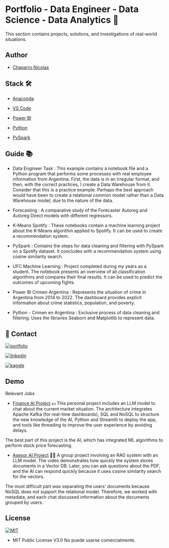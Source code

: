 # Portfolio - Data Engineer - Data Science - Data Analytics  🔬

This section contains projects, solutions, and investigations of real-world situations.


## Author

- [Chaparro Nicolas](https://www.linkedin.com/in/nicolas-chaparro-012aa325a/)




## Stack 🛠️

- [Anaconda](https://www.anaconda.com/products/navigator)

- [VS Code](https://code.visualstudio.com/)

- [Power BI](https://powerbi.microsoft.com/es-es/desktop/)

- [Python](https://www.python.org/)

- [PySpark](https://spark.apache.org/docs/latest/api/python/index.html)




## Guide 📚
- Data Engineer Task :
This example contains a notebook file and a Python program that performs some processes with real employee information from Argentina. First, the data is in an irregular format, and then, with the correct practices, I create a Data Warehouse from it. Consider that this is a practice example. Perhaps the best approach would have been to create a relational common model rather than a Data Warehouse model, due to the nature of the data.

- Forecasting : 
A comparative study of the Forecaster Autoreg and Autoreg Direct models with different regressors.

- K-Means Spotify : 
These notebooks contain a machine learning project about the K-Means algorithm applied to Spotify. It can be used to create a recommendation system.

- PySpark : 
Contains the steps for data cleaning and filtering with PySpark on a Spotify dataset. It concludes with a recommendation system using cosine similarity search.

- UFC Machine Learning : 
Project completed during my years as a student. The notebook presents an overview of all classification algorithms and compares their final results. It can be used to predict the outcomes of upcoming fights.

- Power BI Crimen Argentina : 
Represents the situation of crime in Argentina from 2014 to 2022. The dashboard provides explicit information about crime statistics, population, and poverty.

- Python - Crimen en Argentina : 
Exclusive process of data cleaning and filtering. Uses the libraries Seaborn and Matplotlib to represent data.

    
## 🔗 Contact
[![portfolio](https://img.shields.io/badge/Instagram-E4405F?style=for-the-badge&logo=instagram&logoColor=white)](https://www.instagram.com/cn_solucionesinformaticas/) 

[![linkedin](https://img.shields.io/badge/linkedin-0A66C2?style=for-the-badge&logo=linkedin&logoColor=white)](https://www.linkedin.com/in/nicolas-chaparro-012aa325a/)

[![kaggle](https://img.shields.io/badge/-Kaggle-blue?logo=kaggle)](https://www.kaggle.com/nicolaschaparro)



## Demo

Relevant Jobs

- [Finance AI Project](https://www.linkedin.com/posts/nicolas-chaparro-012aa325a_hola-red-les-comparto-un-proyecto-en-el-activity-7206027684626280448-8uPl?utm_source=share&utm_medium=member_desktop) 💵
This personal project includes an LLM model to chat about the current market situation. The architecture integrates Apache Kafka (for real-time dashboards), SQL and NoSQL to structure the new knowledge of the AI, Python and Streamlit to deploy the app, and tools like threading to improve the user experience by avoiding delays.

The best part of this project is the AI, which has integrated ML algorithms to perform stock price forecasting.

- [Asesor AI Project](https://www.linkedin.com/posts/nicolas-chaparro-012aa325a_datascience-machinelearning-python-activity-7186824089703989248-q5Zi?utm_source=share&utm_medium=member_desktop) 👨‍💻
A group project involving an RAG system with an LLM model. The video demonstrates how quickly the system stores documents in a Vector DB. Later, you can ask questions about the PDF, and the AI can respond quickly because it uses cosine similarity search for the vectors.

The most difficult part was separating the users' documents because NoSQL does not support the relational model. Therefore, we worked with metadata, and each chat discussed information about the documents grouped by users.
## License

[![MIT](https://img.shields.io/badge/license-MIT-blue)](https://choosealicense.com/licenses/mit/)

- MIT Public License V3.0 No puede usarse comercialmente.
